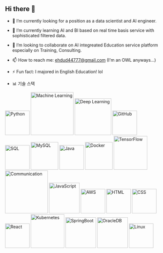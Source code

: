  ## Hi there 👋

- 🔭 I’m currently looking for a position as a data scientist and AI engineer.
- 🌱 I’m currently learning AI and BI based on real time basis service with sophisticated filtered data.
- 👯 I’m looking to collaborate on AI integreated Education service platform especially on Training, Consulting.
- 📫 How to reach me: ehdud44777@gmail.com (I'm an OWL anyways...)
- ⚡ Fun fact: I majored in English Education! lol

- 📊 기술 스택

<img src="https://img.shields.io/badge/Python-3776AB?style=for-the-badge&logo=python&logoColor=white" alt="Python" width="80"> <img src="https://img.shields.io/badge/Machine_Learning-000?style=for-the-badge&logo=tensorflow&logoColor=white" alt="Machine Learning" width="140"> <img src="https://img.shields.io/badge/Deep_Learning-000?style=for-the-badge&logo=tensorflow&logoColor=white" alt="Deep Learning" width="120"> <img src="https://img.shields.io/badge/GitHub-181717?style=for-the-badge&logo=github&logoColor=white" alt="GitHub" width="80"> <img src="https://img.shields.io/badge/SQL-000?style=for-the-badge&logo=mysql&logoColor=4479A1" alt="SQL" width="80"> <img src="https://img.shields.io/badge/MySQL-005C84?style=for-the-badge&logo=mysql&logoColor=white" alt="MySQL" width="90"> <img src="https://img.shields.io/badge/Java-ED8B00?style=for-the-badge&logo=openjdk&logoColor=white" alt="Java" width="80"> <img src="https://img.shields.io/badge/Docker-2496ED?style=for-the-badge&logo=docker&logoColor=white" alt="Docker" width="90"> <img src="https://img.shields.io/badge/TensorFlow-FF6F00?style=for-the-badge&logo=tensorflow&logoColor=white" alt="TensorFlow" width="110"> <img src="https://img.shields.io/badge/Communication-000?style=for-the-badge&logo=communication&logoColor=white" alt="Communication" width="140"> <img src="https://img.shields.io/badge/JavaScript-F7DF1E?style=for-the-badge&logo=javascript&logoColor=black" alt="JavaScript" width="100"> <img src="https://img.shields.io/badge/AWS-232F3E?style=for-the-badge&logo=amazonaws&logoColor=white" alt="AWS" width="80"> <img src="https://img.shields.io/badge/HTML5-E34F26?style=for-the-badge&logo=html5&logoColor=white" alt="HTML" width="80"> <img src="https://img.shields.io/badge/CSS3-1572B6?style=for-the-badge&logo=css3&logoColor=white" alt="CSS" width="80"> <img src="https://img.shields.io/badge/React-61DAFB?style=for-the-badge&logo=react&logoColor=white" alt="React" width="80"> <img src="https://img.shields.io/badge/Kubernetes-326CE5?style=for-the-badge&logo=kubernetes&logoColor=white" alt="Kubernetes" width="110"> <img src="https://img.shields.io/badge/SpringBoot-6DB33F?style=for-the-badge&logo=spring&logoColor=white" alt="SpringBoot" width="100"> <img src="https://img.shields.io/badge/OracleDB-F80000?style=for-the-badge&logo=oracle&logoColor=white" alt="OracleDB" width="100"> <img src="https://img.shields.io/badge/Linux-FCC624?style=for-the-badge&logo=linux&logoColor=black" alt="Linux" width="80">

